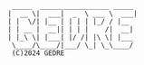      _____  _________________ _____ 
    |  __ \|  ___|  _  \ ___ \  ___|
    | |  \/| |__ | | | | |_/ / |__  
    | | __ |  __|| | | |    /|  __| 
    | |_\ \| |___| |/ /| |\ \| |___ 
     \____/\____/|___/ \_| \_\____/ 
     (C)2024 GEDRE

